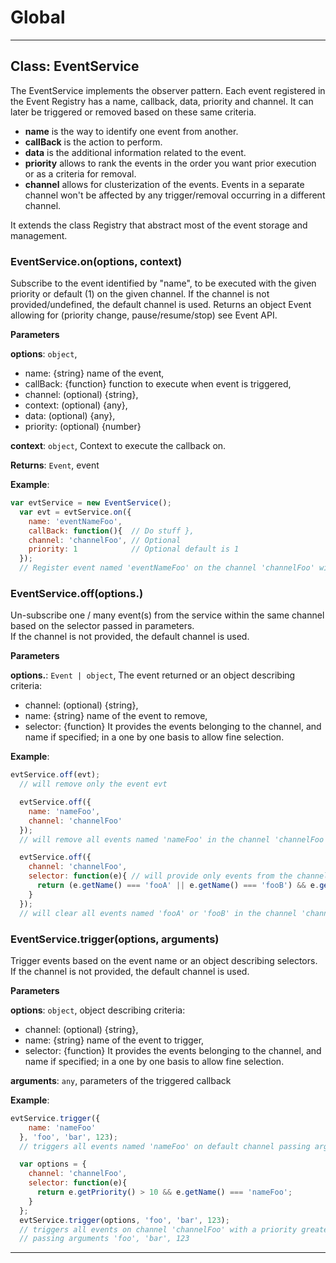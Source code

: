 # Global





* * *

## Class: EventService
The EventService implements the observer pattern.Each event registered in the Event Registry has a name, callback, data, priority and channel.It can later be triggered or removed based on these same criteria.- **name** is the way to identify one event from another.- **callBack** is the action to perform.- **data** is the additional information related to the event.- **priority** allows to rank the events in the order you want prior execution or as a criteria for removal.- **channel** allows for clusterization of the events.Events in a separate channel won't be affected by any trigger/removal occurring in a different channel.It extends the class Registry that abstract most of the event storage and management.

### EventService.on(options, context) 

Subscribe to the event identified by "name", to be executed with the given priority or default (1) on the given channel.If the channel is not provided/undefined, the default channel is used.Returns an object Event allowing for (priority change, pause/resume/stop) see Event API.

**Parameters**

**options**: `object`, <br/> - name: {string} name of the event,                                 <br/> - callBack: {function} function to execute when event is triggered, <br/> - channel: (optional) {string},                                     <br/> - context: (optional) {any},                                        <br/> - data:    (optional) {any},                                        <br/> - priority: (optional) {number}

**context**: `object`, Context to execute the callback on.

**Returns**: `Event`, event

**Example**:
```js
var evtService = new EventService();  var evt = evtService.on({    name: 'eventNameFoo',    callBack: function(){  // Do stuff },    channel: 'channelFoo', // Optional    priority: 1            // Optional default is 1  });  // Register event named 'eventNameFoo' on the channel 'channelFoo' with a priority of 1
```

### EventService.off(options.) 

Un-subscribe one / many event(s) from the service within the same channel based on the selector passed in parameters.<br>If the channel is not provided, the default channel is used.

**Parameters**

**options.**: `Event | object`, The event returned or an object describing criteria:<br> - channel: (optional) {string},                                     <br/> - name: {string} name of the event to remove,                       <br/> - selector: {function} It provides the events belonging to the channel, and name if specified; in a one by one basis to allow fine selection.


**Example**:
```js
evtService.off(evt);  // will remove only the event evt  evtService.off({    name: 'nameFoo',    channel: 'channelFoo'  });  // will remove all events named 'nameFoo' in the channel 'channelFoo'  evtService.off({    channel: 'channelFoo',    selector: function(e){ // will provide only events from the channel 'channelFoo'.      return (e.getName() === 'fooA' || e.getName() === 'fooB') && e.getPriority() < 10;    }  });  // will clear all events named 'fooA' or 'fooB' in the channel 'channelFoo' with a priority lower than 10.
```

### EventService.trigger(options, arguments) 

Trigger events based on the event name or an object describing selectors.<br>If the channel is not provided, the default channel is used.

**Parameters**

**options**: `object`, object describing criteria:<br/> - channel: (optional) {string},                   <br/> - name: {string} name of the event to trigger,    <br/> - selector: {function} It provides the events belonging to the channel, and name if specified; in a one by one basis to allow fine selection.

**arguments**: `any`, parameters of the triggered callback


**Example**:
```js
evtService.trigger({    name: 'nameFoo'  }, 'foo', 'bar', 123);  // triggers all events named 'nameFoo' on default channel passing arguments 'foo', 'bar', 123  var options = {    channel: 'channelFoo',    selector: function(e){      return e.getPriority() > 10 && e.getName() === 'nameFoo';    }  };  evtService.trigger(options, 'foo', 'bar', 123);  // triggers all events on channel 'channelFoo' with a priority greater than 10 and named 'nameFoo'  // passing arguments 'foo', 'bar', 123
```



* * *










